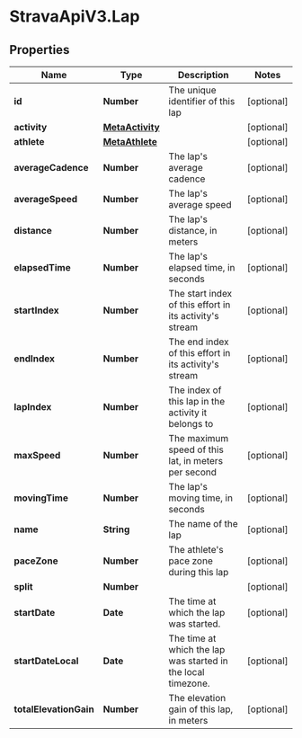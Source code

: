 # StravaApiV3.Lap

## Properties
Name | Type | Description | Notes
------------ | ------------- | ------------- | -------------
**id** | **Number** | The unique identifier of this lap | [optional] 
**activity** | [**MetaActivity**](MetaActivity.md) |  | [optional] 
**athlete** | [**MetaAthlete**](MetaAthlete.md) |  | [optional] 
**averageCadence** | **Number** | The lap's average cadence | [optional] 
**averageSpeed** | **Number** | The lap's average speed | [optional] 
**distance** | **Number** | The lap's distance, in meters | [optional] 
**elapsedTime** | **Number** | The lap's elapsed time, in seconds | [optional] 
**startIndex** | **Number** | The start index of this effort in its activity's stream | [optional] 
**endIndex** | **Number** | The end index of this effort in its activity's stream | [optional] 
**lapIndex** | **Number** | The index of this lap in the activity it belongs to | [optional] 
**maxSpeed** | **Number** | The maximum speed of this lat, in meters per second | [optional] 
**movingTime** | **Number** | The lap's moving time, in seconds | [optional] 
**name** | **String** | The name of the lap | [optional] 
**paceZone** | **Number** | The athlete's pace zone during this lap | [optional] 
**split** | **Number** |  | [optional] 
**startDate** | **Date** | The time at which the lap was started. | [optional] 
**startDateLocal** | **Date** | The time at which the lap was started in the local timezone. | [optional] 
**totalElevationGain** | **Number** | The elevation gain of this lap, in meters | [optional] 


